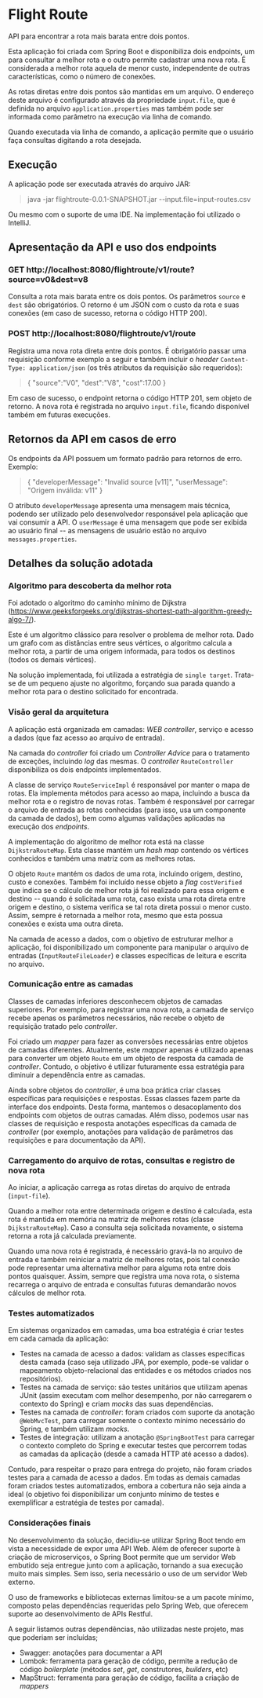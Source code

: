 # Flight Route
API para encontrar a rota mais barata entre dois pontos.

Esta aplicação foi criada com Spring Boot e disponibiliza dois endpoints, um para consultar a melhor rota e o outro 
permite cadastrar uma nova rota. É considerada a melhor rota aquela de menor custo, independente de 
outras características, como o número de conexões.

As rotas diretas entre dois pontos são mantidas em um arquivo. O endereço deste arquivo é configurado através da 
propriedade `input.file`, que é definida no arquivo `application.properties` mas também pode ser informada como parâmetro 
na execução via linha de comando.

Quando executada via linha de comando, a aplicação permite que o usuário faça consultas digitando a rota desejada.

## Execução
A aplicação pode ser executada através do arquivo JAR:
> java -jar flightroute-0.0.1-SNAPSHOT.jar --input.file=input-routes.csv

Ou mesmo com o suporte de uma IDE. Na implementação foi utilizado o IntelliJ.

## Apresentação da API e uso dos endpoints

### GET http://localhost:8080/flightroute/v1/route?source=v0&dest=v8

Consulta a rota mais barata entre os dois pontos. Os parâmetros `source` e `dest` são obrigatórios. O retorno é um JSON 
com o custo da rota e suas conexões (em caso de sucesso, retorna o código HTTP 200).

### POST http://localhost:8080/flightroute/v1/route

Registra uma nova rota direta entre dois pontos. É obrigatório passar uma requisição conforme exemplo a seguir e também incluir 
o _header_ `Content-Type: application/json` (os três atributos da requisição são requeridos):
> {
  	"source":"V0",
  	"dest":"V8",
  	"cost":17.00
  }

Em caso de sucesso, o endpoint retorna o código HTTP 201, sem objeto de retorno. A nova rota é registrada no arquivo 
`input.file`, ficando disponível também em futuras execuções.

## Retornos da API em casos de erro

Os endpoints da API possuem um formato padrão para retornos de erro. Exemplo: 
> {
      "developerMessage": "Invalid source [v11]",
      "userMessage": "Origem inválida: v11"
  }

O atributo `developerMessage` apresenta uma mensagem mais técnica, podendo ser utilizado pelo desenvolvedor responsável pela 
aplicação que vai consumir a API. O `userMessage` é uma mensagem que pode ser exibida ao usuário final -- as mensagens de 
usuário estão no arquivo `messages.properties`.

## Detalhes da solução adotada

### Algoritmo para descoberta da melhor rota

Foi adotado o algoritmo do caminho mínimo de Dijkstra (https://www.geeksforgeeks.org/dijkstras-shortest-path-algorithm-greedy-algo-7/).

Este é um algoritmo clássico para resolver o problema de melhor rota. Dado um grafo com as distâncias entre seus vértices, 
o algoritmo calcula a melhor rota, a partir de uma origem informada, para todos os destinos (todos os demais vértices). 

Na solução implementada, foi utilizada a estratégia de `single target`. Trata-se de um pequeno ajuste no algoritmo, 
forçando sua parada quando a melhor rota para o destino solicitado for encontrada.

### Visão geral da arquitetura

A aplicação está organizada em camadas: _WEB controller_, serviço e acesso a dados (que faz acesso ao arquivo de entrada). 

Na camada do _controller_ foi criado um _Controller Advice_ para o tratamento de exceções, incluindo _log_ das mesmas. O 
_controller_ `RouteController` disponibiliza os dois endpoints implementados. 

A classe de serviço `RouteServiceImpl` é responsável por manter o mapa de rotas. Ela implementa métodos para acesso ao 
mapa, incluindo a busca da melhor rota e o registro de novas rotas. Também é responsável por carregar o arquivo de 
entrada as rotas conhecidas (para isso, usa um componente da camada de dados), bem como algumas validações aplicadas na 
execução dos _endpoints_.

A implementação do algoritmo de melhor rota está na classe `DijkstraRouteMap`. Esta classe mantém um _hash map_ contendo 
os vértices conhecidos e também uma matriz com as melhores rotas. 

O objeto `Route` mantém os dados de uma rota, incluindo origem, destino, custo e conexões. Também foi incluído nesse objeto 
a _flag_ `costVerified` que indica se o cálculo de melhor rota já foi realizado para essa origem e destino -- quando é 
solicitada uma rota, caso exista uma rota direta entre origem e destino, o sistema verifica se tal rota direta possui o 
menor custo. Assim, sempre é retornada a melhor rota, mesmo que esta possua conexões e exista uma outra direta.

Na camada de acesso a dados, com o objetivo de estruturar melhor a aplicação, foi disponibilizado um componente para 
manipular o arquivo de entradas (`InputRouteFileLoader`) e classes específicas de leitura e escrita no arquivo.

### Comunicação entre as camadas

Classes de camadas inferiores desconhecem objetos de camadas superiores. Por exemplo, para registrar uma nova rota, a 
camada de serviço recebe apenas os parâmetros necessários, não recebe o objeto de requisição tratado pelo _controller_. 

Foi criado um _mapper_ para fazer as conversões necessárias entre objetos de camadas diferentes. Atualmente, este _mapper_ 
apenas é utilizado apenas para converter um objeto `Route` em um objeto de resposta da camada de _controller_. Contudo, 
o objetivo é utilizar futuramente essa estratégia para diminuir a dependência entre as camadas.

Ainda sobre objetos do _controller_, é uma boa prática criar classes específicas para requisições e respostas. Essas classes 
fazem parte da interface dos endpoints. Desta forma, mantemos o desacoplamento dos endpoints com objetos de outras camadas. 
Além disso, podemos usar nas classes de requisição e resposta anotações específicas da camada de _controller_ (por exemplo, 
anotações para validação de parâmetros das requisições e para documentação da API).

### Carregamento do arquivo de rotas, consultas e registro de nova rota

Ao iniciar, a aplicação carrega as rotas diretas do arquivo de entrada (`input-file`). 

Quando a melhor rota entre determinada origem e destino é calculada, esta rota é mantida em memória na matriz de melhores 
rotas (classe `DijkstraRouteMap`). Caso a consulta seja solicitada novamente, o sistema retorna a rota já calculada 
previamente.

Quando uma nova rota é registrada, é necessário gravá-la no arquivo de entrada e também reiniciar a matriz de melhores 
rotas, pois tal conexão pode representar uma alternativa melhor para alguma rota entre dois pontos quaisquer. Assim, 
sempre que registra uma nova rota, o sistema recarrega o arquivo de entrada e consultas futuras demandarão novos 
cálculos de melhor rota.
 
### Testes automatizados

Em sistemas organizados em camadas, uma boa estratégia é criar testes em cada camada da aplicação:
* Testes na camada de acesso a dados: validam as classes específicas desta camada (caso seja utilizado JPA, por exemplo, 
pode-se validar o mapeamento objeto-relacional das entidades e os métodos criados nos repositórios).
* Testes na camada de serviço: são testes unitários que utilizam apenas JUnit (assim executam com melhor desempenho, por 
não carregarem o contexto do Spring) e criam _mocks_ das suas dependências.
* Testes na camada de _controller_: foram criados com suporte da anotação `@WebMvcTest`, para carregar somente o contexto 
mínimo necessário do Spring, e também utilizam _mocks_.
* Testes de integração: utilizam a anotação `@SpringBootTest` para carregar o contexto completo do Spring e executar 
testes que percorrem todas as camadas da aplicação (desde a camada HTTP até acesso a dados).

Contudo, para respeitar o prazo para entrega do projeto, não foram criados testes para a camada de acesso a dados. Em 
todas as demais camadas foram criados testes automatizados, embora a cobertura não seja ainda a ideal (o objetivo foi 
disponibilizar um conjunto mínimo de testes e exemplificar a estratégia de testes por camada).

### Considerações finais

No desenvolvimento da solução, decidiu-se utilizar Spring Boot tendo em vista a necessidade de expor uma API Web. Além de 
oferecer suporte à criação de microserviços, o Spring Boot permite que um servidor Web embutido seja entregue junto com 
a aplicação, tornando a sua execução muito mais simples. Sem isso, seria necessário o uso de um servidor Web externo.

O uso de frameworks e bibliotecas externas limitou-se a um pacote mínimo, composto pelas dependências requeridas pelo 
Spring Web, que oferecem suporte ao desenvolvimento de APIs Restful.

A seguir listamos outras dependências, não utilizadas neste projeto, mas que poderiam ser incluídas;
* Swagger: anotações para documentar a API
* Lombok: ferramenta para geração de código, permite a redução de código _boilerplate_ (métodos _set_, _get_, construtores,
_builders_, etc)
* MapStruct: ferramenta para geração de código, facilita a criação de _mappers_

